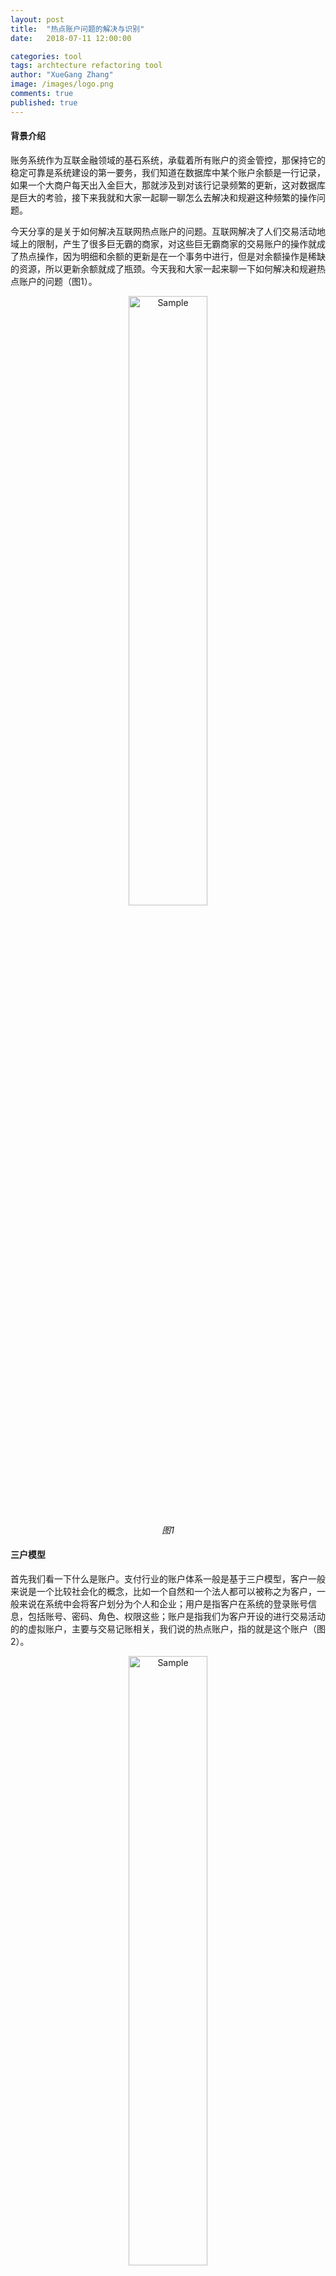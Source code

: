 ```yaml
---
layout: post
title:  "热点账户问题的解决与识别"
date:   2018-07-11 12:00:00

categories: tool
tags: archtecture refactoring tool
author: "XueGang Zhang"
image: /images/logo.png
comments: true
published: true
---
```


#### 背景介绍

账务系统作为互联金融领域的基石系统，承载着所有账户的资金管控，那保持它的稳定可靠是系统建设的第一要务，我们知道在数据库中某个账户余额是一行记录，如果一个大商户每天出入金巨大，那就涉及到对该行记录频繁的更新，这对数据库是巨大的考验，接下来我就和大家一起聊一聊怎么去解决和规避这种频繁的操作问题。

今天分享的是关于如何解决互联网热点账户的问题。互联网解决了人们交易活动地域上的限制，产生了很多巨无霸的商家，对这些巨无霸商家的交易账户的操作就成了热点操作，因为明细和余额的更新是在一个事务中进行，但是对余额操作是稀缺的资源，所以更新余额就成了瓶颈。今天我和大家一起来聊一下如何解决和规避热点账户的问题（图1）。

<p align="center">
	<img src="https://uploader.shimo.im/f/skr22p7b3x8cq8w8.png" alt="Sample"  width="50%" height="50%">
	<p align="center">
		<em>图1</em>
	</p>
</p>

#### 三户模型
首先我们看一下什么是账户。支付行业的账户体系一般是基于三户模型，客户一般来说是一个比较社会化的概念，比如一个自然和一个法人都可以被称之为客户，一般来说在系统中会将客户划分为个人和企业；用户是指客户在系统的登录账号信息，包括账号、密码、角色、权限这些；账户是指我们为客户开设的进行交易活动的的虚拟账户，主要与交易记账相关，我们说的热点账户，指的就是这个账户（图2）。

<p align="center">
	<img src="https://uploader.shimo.im/f/RrrDRs18FbIETdMU.png" alt="Sample"  width="50%" height="50%">
	<p align="center">
		<em>图2</em>
	</p>
</p>


#### 热点账户的分类

##### 加频账户
那热点账户有哪些分类呢，我们按资金发生的方向来分，分为加频账户、减频账户和双频账户，
顾名思义，加频账户就是入金比较频繁的账户，募捐账户是典型的加频账户，比如这次新冠状病毒的疫情组织的一些筹款活动，大家的爱国热情特别高，募捐的账户接受大量的捐款信息。假设用户的付款方式都是通过在第三方支付里开设的虚拟账户进行出款,募捐账户的金额到达目标金额后进行结算，那他的简要资金流程如图，我们看到大量的资金进入待清算户，这个受款商户的待清算户成为加频热点账户（图3）。

<p align="center">
	<img src="https://uploader.shimo.im/f/iOdav7fPDC87N34M.png" alt="Sample"  width="50%" height="50%">
	<p align="center">
		<em>图3</em>
	</p>
</p>

##### 减频/双频账户
与加频账户对应的就是减频账户，比如给员工发公司的账户、平台在第三方支付公司为增加用户体验设置的退款垫资户，这些都是典型的减频账户。双频账户也比较好理解，比如是平台性质的商户，用户在平台进行下单购物，这个时候的资金流是该用户的钱，会先收取到该平台在第三方支付公司开设的内部户，然后转账给该平台的商户。如图这个时候这个平台的账户就是一个双频账户(图4)。

<p align="center">
	<img src="https://uploader.shimo.im/f/drNOJ5I2CssPnJTv.png" alt="Sample"  width="50%" height="50%">
	<p align="center">
		<em>图4</em>
	</p>
</p>

#### 解决热点账户的问题

##### 限流
那怎么去解决这些热点账户的问题呢，这里我介绍一下支付公司常用的几种方法，上面也说了这些方法根本解决的问题没有变化，因为更新余额是稀缺资源，那么我们核心宗旨解决更新余额的瓶颈。首先我们来看一下第一种方式，限流。限流与缓存 、降级常常被作为高并发系统设计的三大利器，限流作为保护系统的一道防线。当系统超过承载能力的时候起到了很好的兜底保障。他的原则很清晰，超出我能力范围的我不要(图5)。

<p align="center">
	<img src="https://uploader.shimo.im/f/Y5OKRyME8zAKG7XO.png" alt="Sample"  width="50%" height="50%">
	<p align="center">
		<em>图5</em>
	</p>
</p>

这种方式很好的保护了系统，我们也看到了，他是通过拒绝了部分请求，来保障系统，这样对请求方有损的，影响客户体验，所以这个方法一般是系统压测后，得到系统的承载阈值，作为最后系统保障的兜底措施。

##### 缓冲
很多时候洪峰是瞬时的，那我们是不是可以先把瞬时的请求接下来，存在一个地方，然后用系统可以承担的速度来慢慢处理呢？这就是我介绍的第二种方法：缓冲。缓冲实际上就是同步转异步，先将请求接收下来，将请求放到可靠的消息队列中，并将结果返回给调用方，之后从消息队列中取出请求慢慢处理，起到“削峰填谷”的作用（图6）。

<p align="center">
	<img src="https://uploader.shimo.im/f/AIT7d6j6sLIrEpbO.png" alt="Sample"  width="50%" height="50%">
	<p align="center">
		<em>图6</em>
	</p>
</p>

缓冲是一种比较简单有效的方式，但是如果量太大，造成大量的积压，日间的平均处理能力不能消费总量的时候，还需要其它的方案。对于余额扣减的操作，同时也存在账户透支的风险。如果出现余额不足的情况就需要异步的通知给调用方，也可以修改接口为受理成功，等记账成功后，再回调给调用方。

##### 批量
回到问题的本质，因为稀缺资源是在余额上，每笔交易都要更新余额，那我们是不是可以通过汇总明细一次性提交更新余额的方式来减少更新余额的频次呢，这种汇总提交的方式也是第三方支付公司常用的方式。先将请求明细保存起来。标识一下这条明细的状态，并标记该明细的汇总批次，后边通过定时任务，按批次对期间的明细进行汇总，一次性更新余额。并修改明细状态（图7）。

<p align="center">
	<img src="https://uploader.shimo.im/f/NvJyzdZjWMUmezo9.png" alt="Sample"  width="50%" height="50%">
	<p align="center">
		<em>图7</em>
	</p>
</p>

这种汇总的方式，实现起来比较简单，但是比较适合于加频账户。另一个缺点就是账户余额更新不及时，取决于批次的间隔。

##### 分治
实际上热点问题类似于秒杀、减库存的问题，也可以参考库存热点的方式来做，采用分治的思想，将库存拆分，那账户理论上是也可以参考库存的方案，拆分为多个影子账户，来承担主商户的压力的（图8）。


<p align="center">
	<img src="https://uploader.shimo.im/f/OMmilherGAo0VuIl.png" alt="Sample"  width="50%" height="50%">
	<p align="center">
		<em>图8</em>
	</p>
</p>

这个方案看上去很美好，但是库存和账户的处理还是有很多不同的，这种方式，其实存在很多问题。比如如何平衡各个影子账户的资金，如果某个影子账户的余额不足，需要扣多个影子账户怎么处理，流水中金额前后的变动无法体现。

##### 缓存
缓存是高并发系统的又一个利器，将余额同步一部分到缓存中，然后对缓存的数据进行更新。后续可以在交易的低峰期进行对账操作，防止缓存故障导致的数据一致性问题，也是处理热点账户的一种比较常用的方式，但是这种账户一般只针对于减频账户(图9)。

<p align="center">
	<img src="https://uploader.shimo.im/f/0qYkOEVd3lYKxcri.png" alt="Sample"  width="50%" height="50%">
	<p align="center">
		<em>图9</em>
	</p>
</p>


#### 热点账户识别
那么说了这么多针对热点账户的解决方法，热点账户要怎样识别呢。我见过的账务系统，有事前配置的，也有使用redis计数器的。热点账户的识别因为比较具象，所以比热点事情的识别相比来说要容易很多。我这里介绍一个通过大数据平台来识别的方式。通过Spark Streaming的窗口计算(window computations)的功能，分析当前窗口下数据访问次数统计，最终发现热点key，把热点key上报给配置中心，再从配置中心下发给各个客户端，来实现热点账户的识别与处理的自动化（图10）。

<p align="center">
	<img src="https://uploader.shimo.im/f/44k2dOkJZvodW7d6.png" alt="Sample"  width="50%" height="50%">
	<p align="center">
		<em>图10</em>
	</p>
</p>


## 总结
今天的分享到这里就结束了，最后我给你总结一下。今天首先首先介绍了热点账户的成因，顺带说了下支付机构的账户体系模型，热点账户的分类最后重点介绍了如何解决热点账户的几种方案。

解决热点账户的核心就是怎么最大限度的去减少对稀有资源的争用。每种减少的方式都有它的优势和缺陷，在热点账户的解决上，也没有银弹。在实操过程中都需要按照业务场景以及账户的类型去权衡。

最后我们通过思维导图来梳理一下今天的知识点，让你对热点账户的解决方式有一个更直观的认识。（图11）

<p align="center">
	<img src="https://uploader.shimo.im/f/oxVCYaYlF48pMJ91.png" alt="Sample"  width="50%" height="50%">
	<p align="center">
		<em>图11</em>
	</p>
</p>

好，我是张学刚，希望我的分享可以帮助到你，也希望你在视频下方的留言区和我参与讨论。